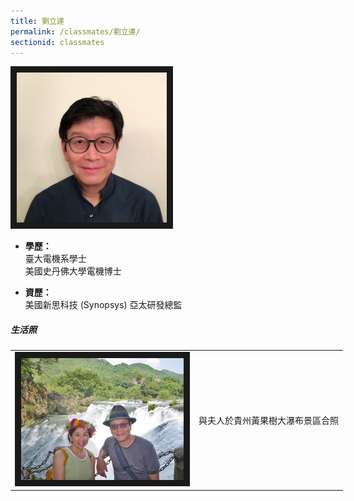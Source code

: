 ```yaml
---
title: 劉立達
permalink: /classmates/劉立達/
sectionid: classmates
---
```


<img src="/img/classmate_劉立達.jpg"
     alt="Photo of 劉立達"
     width="240" border="10" />

- **學歷：**<br />
  臺大電機系學士<br />
  美國史丹佛大學電機博士

- **資歷：**<br />
  美國新思科技 (Synopsys) 亞太研發總監


##### 生活照

<table style="width: 600px">
  <tr>
   <td>
   <img src="/img/classmate_劉立達_with_wife.jpg"
        alt="劉立達 with his wife"
        width="260" border="10" />
   </td>
   <td class="photo-text">
     與夫人於貴州黃果樹大瀑布景區合照
   </td>
  </tr>
</table>
